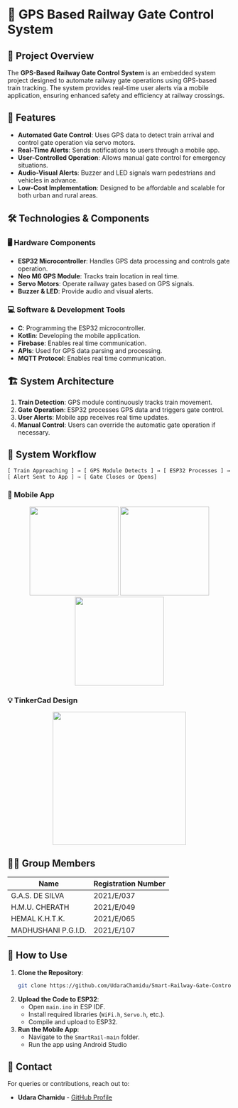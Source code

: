 # 🚦 GPS Based Railway Gate Control System

## 📌 Project Overview  
The **GPS-Based Railway Gate Control System** is an embedded system project designed to automate railway gate operations using GPS-based train tracking. The system provides real-time user alerts via a mobile application, ensuring enhanced safety and efficiency at railway crossings.

## 🎯 Features
- **Automated Gate Control**: Uses GPS data to detect train arrival and control gate operation via servo motors.
- **Real-Time Alerts**: Sends notifications to users through a mobile app.
- **User-Controlled Operation**: Allows manual gate control for emergency situations.
- **Audio-Visual Alerts**: Buzzer and LED signals warn pedestrians and vehicles in advance.
- **Low-Cost Implementation**: Designed to be affordable and scalable for both urban and rural areas.

## 🛠️ Technologies & Components  
### 🖥️ Hardware Components
- **ESP32 Microcontroller**: Handles GPS data processing and controls gate operation.
- **Neo M6 GPS Module**: Tracks train location in real time.
- **Servo Motors**: Operate railway gates based on GPS signals.
- **Buzzer & LED**: Provide audio and visual alerts.

### 💻 Software & Development Tools
- **C**: Programming the ESP32 microcontroller.
- **Kotlin**: Developing the mobile application.
- **Firebase**: Enables real time communication.
- **APIs**: Used for GPS data parsing and processing.
- **MQTT Protocol**: Enables real time communication.

## 🏗️ System Architecture
1. **Train Detection**: GPS module continuously tracks train movement.
2. **Gate Operation**: ESP32 processes GPS data and triggers gate control.
3. **User Alerts**: Mobile app receives real time updates.
4. **Manual Control**: Users can override the automatic gate operation if necessary.

## 📸 System Workflow
```
[ Train Approaching ] → [ GPS Module Detects ] → [ ESP32 Processes ] → [ Alert Sent to App ] → [ Gate Closes or Opens] 
```

### 📱 Mobile App  
<p align="center">
  <img src="https://github.com/user-attachments/assets/4009b631-74f2-4b07-ab06-ad41bc95deaa" width="200" />
  <img src="https://github.com/user-attachments/assets/389abb18-ecd8-462c-ad5a-d538e082ab3a" width="200" />
  <img src="https://github.com/user-attachments/assets/0b6d6800-0d0b-4cae-98e4-29e78a267bcc" width="200" />
</p>

### 💡 TinkerCad Design  
<p align="center">
  <img src="https://github.com/user-attachments/assets/9d5c4c34-8ea7-4c79-a931-f1b1efafdccf" width="300" />
</p>

## 👨‍💻 Group Members  
| Name                   | Registration Number |
|------------------------|---------------------|
| G.A.S. DE SILVA         | 2021/E/037          |
| H.M.U. CHERATH          | 2021/E/049          |
| HEMAL K.H.T.K.          | 2021/E/065          |
| MADHUSHANI P.G.I.D.     | 2021/E/107          |

## 🚀 How to Use  
1. **Clone the Repository**:  
   ```bash
   git clone https://github.com/UdaraChamidu/Smart-Railway-Gate-Control-System-with-GPS-Tracking.git

   ```
2. **Upload the Code to ESP32**:
   - Open `main.ino` in ESP IDF.
   - Install required libraries (`WiFi.h`, `Servo.h`, etc.).
   - Compile and upload to ESP32.
3. **Run the Mobile App**:
   - Navigate to the `SmartRail-main` folder.
   - Run the app using Android Studio
  

## 📝 Contact
For queries or contributions, reach out to:
- **Udara Chamidu** - [GitHub Profile](https://github.com/UdaraChamidu)
